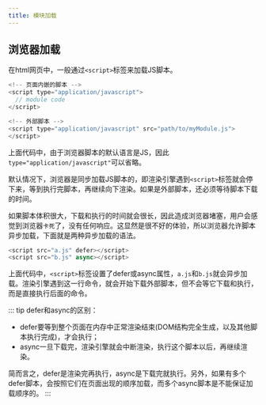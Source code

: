 ```yaml
---
title: 模块加载
---
```

## 浏览器加载
在html网页中，一般通过`<script>`标签来加载JS脚本。
```js
<!-- 页面内嵌的脚本 -->
<script type="application/javascript">
  // module code
</script>

<!-- 外部脚本 -->
<script type="application/javascript" src="path/to/myModule.js">
</script>
```
上面代码中，由于浏览器脚本的默认语言是JS，因此`type="application/javascript"`可以省略。

默认情况下，浏览器是同步加载JS脚本的，即渲染引擎遇到`<script>`标签就会停下来，等到执行完脚本，再继续向下渲染。如果是外部脚本，还必须等待脚本下载的时间。

如果脚本体积很大，下载和执行的时间就会很长，因此造成浏览器堵塞，用户会感觉到浏览器`卡死`了，没有任何响应。这显然是很不好的体验，所以浏览器允许脚本异步加载，下面就是两种异步加载的语法。

```js
<script src="a.js" defer></script>
<script src="b.js" async></script>
```
上面代码中，`<script>`标签设置了defer或async属性，`a.js`和`b.js`就会异步加载。渲染引擎遇到这一行命令，就会开始下载外部脚本，但不会等它下载和执行，而是直接执行后面的命令。

::: tip
defer和async的区别：
* defer要等到整个页面在内存中正常渲染结束(DOM结构完全生成，以及其他脚本执行完成)，才会执行；
* async一旦下载完，渲染引擎就会中断渲染，执行这个脚本以后，再继续渲染。

简而言之，defer是渲染完再执行，async是下载完就执行。另外，如果有多个defer脚本，会按照它们在页面出现的顺序加载，而多个async脚本是不能保证加载顺序的。
:::
